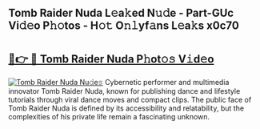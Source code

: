 ## Tomb Raider Nuda L𝚎a𝚔ed N𝚞𝚍e - Part-GUc Vi𝚍𝚎o P𝚑𝚘tos - H𝚘𝚝 O𝚗𝚕yf𝚊ns L𝚎a𝚔s x0c70

# <h2><a href="http://kfcl7x.oniu.top/?m=Tomb+Raider+Nuda">🔗👉 🔴 Tomb Raider Nuda P𝚑ot𝚘𝚜 V𝚒d𝚎o</a></h2>

[![Tomb Raider Nuda Nu𝚍e𝚜](https://i.imgur.com/0qMVB7G.gif)](http://kfcl7x.oniu.top/?m=Tomb+Raider+Nuda)
Cybernetic performer and multimedia innovator Tomb Raider Nuda, known for publishing dance and lifestyle tutorials through viral dance moves and compact clips. The public face of Tomb Raider Nuda is defined by its accessibility and relatability, but the complexities of his private life remain a fascinating unknown.  
